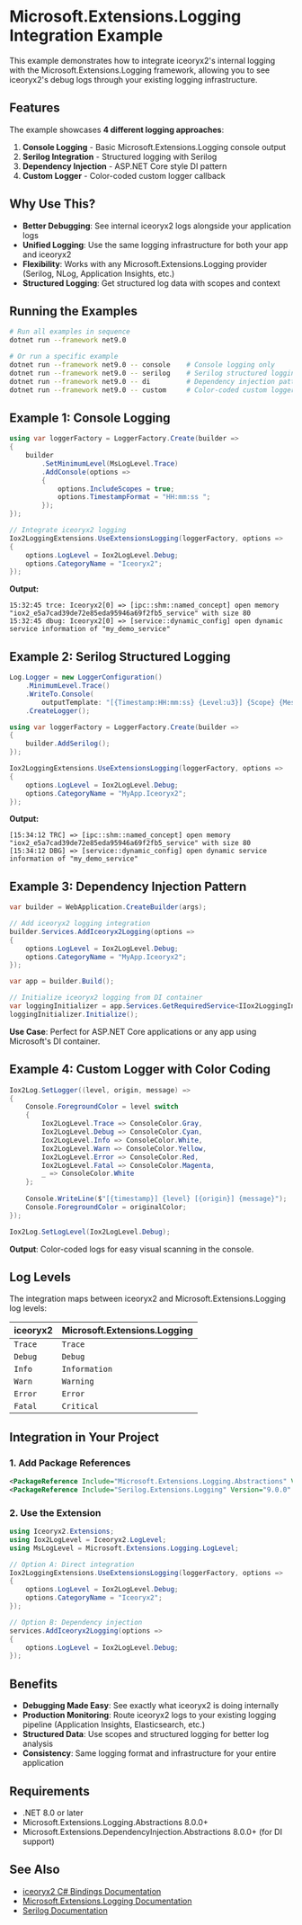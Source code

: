 # Microsoft.Extensions.Logging Integration Example

This example demonstrates how to integrate iceoryx2's internal logging with the Microsoft.Extensions.Logging framework, allowing you to see iceoryx2's debug logs through your existing logging infrastructure.

## Features

The example showcases **4 different logging approaches**:

1. **Console Logging** - Basic Microsoft.Extensions.Logging console output
2. **Serilog Integration** - Structured logging with Serilog
3. **Dependency Injection** - ASP.NET Core style DI pattern
4. **Custom Logger** - Color-coded custom logger callback

## Why Use This?

* **Better Debugging**: See internal iceoryx2 logs alongside your application logs
* **Unified Logging**: Use the same logging infrastructure for both your app and iceoryx2
* **Flexibility**: Works with any Microsoft.Extensions.Logging provider (Serilog, NLog, Application Insights, etc.)
* **Structured Logging**: Get structured log data with scopes and context

## Running the Examples

```bash
# Run all examples in sequence
dotnet run --framework net9.0

# Or run a specific example
dotnet run --framework net9.0 -- console    # Console logging only
dotnet run --framework net9.0 -- serilog    # Serilog structured logging
dotnet run --framework net9.0 -- di         # Dependency injection pattern
dotnet run --framework net9.0 -- custom     # Color-coded custom logger
```

## Example 1: Console Logging

```csharp
using var loggerFactory = LoggerFactory.Create(builder =>
{
    builder
        .SetMinimumLevel(MsLogLevel.Trace)
        .AddConsole(options =>
        {
            options.IncludeScopes = true;
            options.TimestampFormat = "HH:mm:ss ";
        });
});

// Integrate iceoryx2 logging
Iox2LoggingExtensions.UseExtensionsLogging(loggerFactory, options =>
{
    options.LogLevel = Iox2LogLevel.Debug;
    options.CategoryName = "Iceoryx2";
});
```

**Output:**

```
15:32:45 trce: Iceoryx2[0] => [ipc::shm::named_concept] open memory "iox2_e5a7cad39de72e85eda95946a69f2fb5_service" with size 80
15:32:45 dbug: Iceoryx2[0] => [service::dynamic_config] open dynamic service information of "my_demo_service"
```

## Example 2: Serilog Structured Logging

```csharp
Log.Logger = new LoggerConfiguration()
    .MinimumLevel.Trace()
    .WriteTo.Console(
        outputTemplate: "[{Timestamp:HH:mm:ss} {Level:u3}] {Scope} {Message:lj}{NewLine}{Exception}")
    .CreateLogger();

using var loggerFactory = LoggerFactory.Create(builder =>
{
    builder.AddSerilog();
});

Iox2LoggingExtensions.UseExtensionsLogging(loggerFactory, options =>
{
    options.LogLevel = Iox2LogLevel.Debug;
    options.CategoryName = "MyApp.Iceoryx2";
});
```

**Output:**

```
[15:34:12 TRC] => [ipc::shm::named_concept] open memory "iox2_e5a7cad39de72e85eda95946a69f2fb5_service" with size 80
[15:34:12 DBG] => [service::dynamic_config] open dynamic service information of "my_demo_service"
```

## Example 3: Dependency Injection Pattern

```csharp
var builder = WebApplication.CreateBuilder(args);

// Add iceoryx2 logging integration
builder.Services.AddIceoryx2Logging(options =>
{
    options.LogLevel = Iox2LogLevel.Debug;
    options.CategoryName = "MyApp.Iceoryx2";
});

var app = builder.Build();

// Initialize iceoryx2 logging from DI container
var loggingInitializer = app.Services.GetRequiredService<IIox2LoggingInitializer>();
loggingInitializer.Initialize();
```

**Use Case**: Perfect for ASP.NET Core applications or any app using Microsoft's DI container.

## Example 4: Custom Logger with Color Coding

```csharp
Iox2Log.SetLogger((level, origin, message) =>
{
    Console.ForegroundColor = level switch
    {
        Iox2LogLevel.Trace => ConsoleColor.Gray,
        Iox2LogLevel.Debug => ConsoleColor.Cyan,
        Iox2LogLevel.Info => ConsoleColor.White,
        Iox2LogLevel.Warn => ConsoleColor.Yellow,
        Iox2LogLevel.Error => ConsoleColor.Red,
        Iox2LogLevel.Fatal => ConsoleColor.Magenta,
        _ => ConsoleColor.White
    };
    
    Console.WriteLine($"[{timestamp}] {level} [{origin}] {message}");
    Console.ForegroundColor = originalColor;
});

Iox2Log.SetLogLevel(Iox2LogLevel.Debug);
```

**Output**: Color-coded logs for easy visual scanning in the console.

## Log Levels

The integration maps between iceoryx2 and Microsoft.Extensions.Logging log levels:

| iceoryx2 | Microsoft.Extensions.Logging |
|----------|------------------------------|
| `Trace`  | `Trace`                      |
| `Debug`  | `Debug`                      |
| `Info`   | `Information`                |
| `Warn`   | `Warning`                    |
| `Error`  | `Error`                      |
| `Fatal`  | `Critical`                   |

## Integration in Your Project

### 1. Add Package References

```xml
<PackageReference Include="Microsoft.Extensions.Logging.Abstractions" Version="9.0.0" />
<PackageReference Include="Serilog.Extensions.Logging" Version="9.0.0" /> <!-- Optional: for Serilog -->
```

### 2. Use the Extension

```csharp
using Iceoryx2.Extensions;
using Iox2LogLevel = Iceoryx2.LogLevel;
using MsLogLevel = Microsoft.Extensions.Logging.LogLevel;

// Option A: Direct integration
Iox2LoggingExtensions.UseExtensionsLogging(loggerFactory, options =>
{
    options.LogLevel = Iox2LogLevel.Debug;
    options.CategoryName = "Iceoryx2";
});

// Option B: Dependency injection
services.AddIceoryx2Logging(options =>
{
    options.LogLevel = Iox2LogLevel.Debug;
});
```

## Benefits

* **Debugging Made Easy**: See exactly what iceoryx2 is doing internally
* **Production Monitoring**: Route iceoryx2 logs to your existing logging pipeline (Application Insights, Elasticsearch, etc.)
* **Structured Data**: Use scopes and structured logging for better log analysis
* **Consistency**: Same logging format and infrastructure for your entire application

## Requirements

* .NET 8.0 or later
* Microsoft.Extensions.Logging.Abstractions 8.0.0+
* Microsoft.Extensions.DependencyInjection.Abstractions 8.0.0+ (for DI support)

## See Also

* [iceoryx2 C# Bindings Documentation](../../README.md)
* [Microsoft.Extensions.Logging Documentation](https://learn.microsoft.com/en-us/dotnet/core/extensions/logging)
* [Serilog Documentation](https://serilog.net/)
